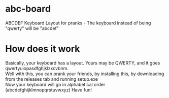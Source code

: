 # abc-board
ABCDEF Keyboard Layout for pranks - The keyboard instead of being "qwerty" will be "abcdef"

# How does it work
Basically, your keyboard has a layout. Yours may be QWERTY, and it goes qwertyuiopasdfghjklzxcvbnm.  
Well with this, you can prank your friends, by installing this, by downloading from the releases tab and running setup.exe  
Now your keyboard will go in alphabetical order (abcdefghijklmnopqrstuvwxyz)
Have fun!
